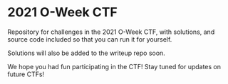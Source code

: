 # 2021 O-Week CTF

Repository for challenges in the 2021 O-Week CTF, with solutions, and source code included so that you can run it for yourself.

Solutions will also be added to the writeup repo soon.

We hope you had fun participating in the CTF! Stay tuned for updates on future CTFs!
